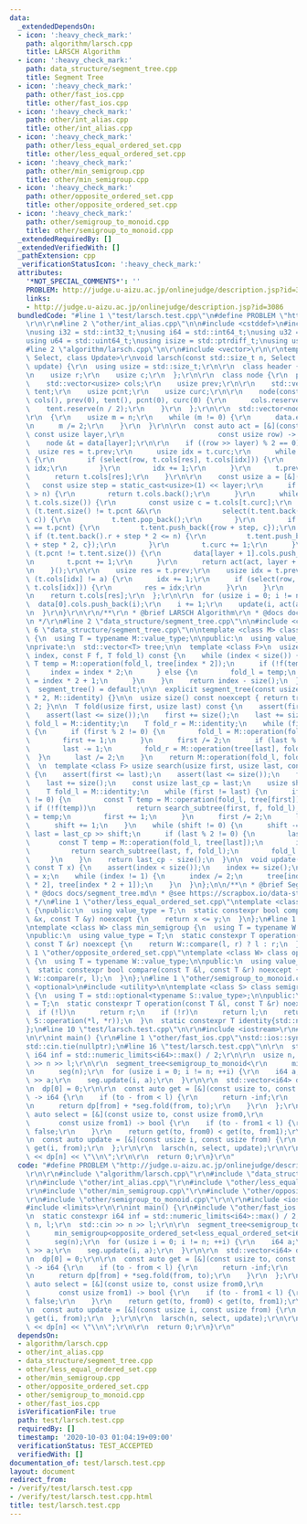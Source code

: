 ```yaml
---
data:
  _extendedDependsOn:
  - icon: ':heavy_check_mark:'
    path: algorithm/larsch.cpp
    title: LARSCH Algorithm
  - icon: ':heavy_check_mark:'
    path: data_structure/segment_tree.cpp
    title: Segment Tree
  - icon: ':heavy_check_mark:'
    path: other/fast_ios.cpp
    title: other/fast_ios.cpp
  - icon: ':heavy_check_mark:'
    path: other/int_alias.cpp
    title: other/int_alias.cpp
  - icon: ':heavy_check_mark:'
    path: other/less_equal_ordered_set.cpp
    title: other/less_equal_ordered_set.cpp
  - icon: ':heavy_check_mark:'
    path: other/min_semigroup.cpp
    title: other/min_semigroup.cpp
  - icon: ':heavy_check_mark:'
    path: other/opposite_ordered_set.cpp
    title: other/opposite_ordered_set.cpp
  - icon: ':heavy_check_mark:'
    path: other/semigroup_to_monoid.cpp
    title: other/semigroup_to_monoid.cpp
  _extendedRequiredBy: []
  _extendedVerifiedWith: []
  _pathExtension: cpp
  _verificationStatusIcon: ':heavy_check_mark:'
  attributes:
    '*NOT_SPECIAL_COMMENTS*': ''
    PROBLEM: http://judge.u-aizu.ac.jp/onlinejudge/description.jsp?id=3086
    links:
    - http://judge.u-aizu.ac.jp/onlinejudge/description.jsp?id=3086
  bundledCode: "#line 1 \"test/larsch.test.cpp\"\n#define PROBLEM \"http://judge.u-aizu.ac.jp/onlinejudge/description.jsp?id=3086\"\
    \r\n\r\n#line 2 \"other/int_alias.cpp\"\n\n#include <cstddef>\n#include <cstdint>\n\
    \nusing i32 = std::int32_t;\nusing i64 = std::int64_t;\nusing u32 = std::uint32_t;\n\
    using u64 = std::uint64_t;\nusing isize = std::ptrdiff_t;\nusing usize = std::size_t;\n\
    #line 2 \"algorithm/larsch.cpp\"\n\r\n#include <vector>\r\n\r\ntemplate <class\
    \ Select, class Update>\r\nvoid larsch(const std::size_t n, Select select, Update\
    \ update) {\r\n  using usize = std::size_t;\r\n\r\n  class header {\r\n  public:\r\
    \n    usize r;\r\n    usize c;\r\n  };\r\n\r\n  class node {\r\n  public:\r\n\
    \    std::vector<usize> cols;\r\n    usize prev;\r\n\r\n    std::vector<header>\
    \ tent;\r\n    usize pcnt;\r\n    usize curc;\r\n\r\n    node(const usize n) :\
    \ cols(), prev(0), tent(), pcnt(0), curc(0) {\r\n      cols.reserve(n);\r\n  \
    \    tent.reserve(n / 2);\r\n    }\r\n  };\r\n\r\n  std::vector<node> data;\r\n\
    \r\n  {\r\n    usize m = n;\r\n    while (m != 0) {\r\n      data.emplace_back(m);\r\
    \n      m /= 2;\r\n    }\r\n  }\r\n\r\n  const auto act = [&](const auto &act,\
    \ const usize layer,\r\n                       const usize row) -> usize {\r\n\
    \    node &t = data[layer];\r\n\r\n    if ((row >> layer) % 2 == 0) {\r\n    \
    \  usize res = t.prev;\r\n      usize idx = t.curc;\r\n      while (idx != t.cols.size())\
    \ {\r\n        if (select(row, t.cols[res], t.cols[idx])) {\r\n          res =\
    \ idx;\r\n        }\r\n        idx += 1;\r\n      }\r\n      t.prev = res;\r\n\
    \      return t.cols[res];\r\n    }\r\n\r\n    const usize a = [&]() {\r\n   \
    \   const usize step = static_cast<usize>(1) << layer;\r\n      if (row + step\
    \ > n) {\r\n        return t.cols.back();\r\n      }\r\n      while (t.curc !=\
    \ t.cols.size()) {\r\n        const usize c = t.cols[t.curc];\r\n        while\
    \ (t.tent.size() != t.pcnt &&\r\n               select(t.tent.back().r, t.tent.back().c,\
    \ c)) {\r\n          t.tent.pop_back();\r\n        }\r\n        if (t.tent.size()\
    \ == t.pcnt) {\r\n          t.tent.push_back({row + step, c});\r\n        } else\
    \ if (t.tent.back().r + step * 2 <= n) {\r\n          t.tent.push_back({t.tent.back().r\
    \ + step * 2, c});\r\n        }\r\n        t.curc += 1;\r\n      }\r\n      if\
    \ (t.pcnt != t.tent.size()) {\r\n        data[layer + 1].cols.push_back(t.tent[t.pcnt].c);\r\
    \n        t.pcnt += 1;\r\n      }\r\n      return act(act, layer + 1, row + step);\r\
    \n    }();\r\n\r\n    usize res = t.prev;\r\n    usize idx = t.prev;\r\n    while\
    \ (t.cols[idx] != a) {\r\n      idx += 1;\r\n      if (select(row, t.cols[res],\
    \ t.cols[idx])) {\r\n        res = idx;\r\n      }\r\n    }\r\n    t.prev = idx;\r\
    \n    return t.cols[res];\r\n  };\r\n\r\n  for (usize i = 0; i != n;) {\r\n  \
    \  data[0].cols.push_back(i);\r\n    i += 1;\r\n    update(i, act(act, 0, i));\r\
    \n  }\r\n}\r\n\r\n/**\r\n * @brief LARSCH Algorithm\r\n * @docs docs/larsch.md\r\
    \n */\r\n#line 2 \"data_structure/segment_tree.cpp\"\n\n#include <cassert>\n#line\
    \ 6 \"data_structure/segment_tree.cpp\"\n\ntemplate <class M> class segment_tree\
    \ {\n  using T = typename M::value_type;\n\npublic:\n  using value_type = T;\n\
    \nprivate:\n  std::vector<T> tree;\n\n  template <class F>\n  usize search_subtree(usize\
    \ index, const F f, T fold_l) const {\n    while (index < size()) {\n      const\
    \ T temp = M::operation(fold_l, tree[index * 2]);\n      if (!f(temp)) {\n   \
    \     index = index * 2;\n      } else {\n        fold_l = temp;\n        index\
    \ = index * 2 + 1;\n      }\n    }\n    return index - size();\n  }\n\npublic:\n\
    \  segment_tree() = default;\n\n  explicit segment_tree(const usize n) : tree(n\
    \ * 2, M::identity) {}\n\n  usize size() const noexcept { return tree.size() /\
    \ 2; }\n\n  T fold(usize first, usize last) const {\n    assert(first <= last);\n\
    \    assert(last <= size());\n    first += size();\n    last += size();\n    T\
    \ fold_l = M::identity;\n    T fold_r = M::identity;\n    while (first != last)\
    \ {\n      if (first % 2 != 0) {\n        fold_l = M::operation(fold_l, tree[first]);\n\
    \        first += 1;\n      }\n      first /= 2;\n      if (last % 2 != 0) {\n\
    \        last -= 1;\n        fold_r = M::operation(tree[last], fold_r);\n    \
    \  }\n      last /= 2;\n    }\n    return M::operation(fold_l, fold_r);\n  }\n\
    \  \n  template <class F> usize search(usize first, usize last, const F f) const\
    \ {\n    assert(first <= last);\n    assert(last <= size());\n    first += size();\n\
    \    last += size();\n    const usize last_cp = last;\n    usize shift = 0;\n\
    \    T fold_l = M::identity;\n    while (first != last) {\n      if (first % 2\
    \ != 0) {\n        const T temp = M::operation(fold_l, tree[first]);\n       \
    \ if (!f(temp))\n          return search_subtree(first, f, fold_l);\n        fold_l\
    \ = temp;\n        first += 1;\n      }\n      first /= 2;\n      last /= 2;\n\
    \      shift += 1;\n    }\n    while (shift != 0) {\n      shift -= 1;\n     \
    \ last = last_cp >> shift;\n      if (last % 2 != 0) {\n        last -= 1;\n \
    \       const T temp = M::operation(fold_l, tree[last]);\n        if (!f(temp))\n\
    \          return search_subtree(last, f, fold_l);\n        fold_l = temp;\n \
    \     }\n    }\n    return last_cp - size();\n  }\n\n  void update(usize index,\
    \ const T x) {\n    assert(index < size());\n    index += size();\n    tree[index]\
    \ = x;\n    while (index != 1) {\n      index /= 2;\n      tree[index] = M::operation(tree[index\
    \ * 2], tree[index * 2 + 1]);\n    }\n  }\n};\n\n/**\n * @brief Segment Tree\n\
    \ * @docs docs/segment_tree.md\n * @see https://scrapbox.io/data-structures/Segment_Tree\n\
    \ */\n#line 1 \"other/less_equal_ordered_set.cpp\"\ntemplate <class T> class less_equal_ordered_set\
    \ {\npublic:\n  using value_type = T;\n  static constexpr bool compare(const T\
    \ &x, const T &y) noexcept {\n    return x <= y;\n  }\n};\n#line 1 \"other/min_semigroup.cpp\"\
    \ntemplate <class W> class min_semigroup {\n  using T = typename W::value_type;\n\
    \npublic:\n  using value_type = T;\n  static constexpr T operation(const T &l,\
    \ const T &r) noexcept {\n    return W::compare(l, r) ? l : r;\n  }\n};\n#line\
    \ 1 \"other/opposite_ordered_set.cpp\"\ntemplate <class W> class opposite_ordered_set\
    \ {\n  using T = typename W::value_type;\n\npublic:\n  using value_type = T;\n\
    \  static constexpr bool compare(const T &l, const T &r) noexcept {\n    return\
    \ W::compare(r, l);\n  }\n};\n#line 1 \"other/semigroup_to_monoid.cpp\"\n#include\
    \ <optional>\n#include <utility>\n\ntemplate <class S> class semigroup_to_monoid\
    \ {\n  using T = std::optional<typename S::value_type>;\n\npublic:\n  using value_type\
    \ = T;\n  static constexpr T operation(const T &l, const T &r) noexcept {\n  \
    \  if (!l)\n      return r;\n    if (!r)\n      return l;\n    return T(std::in_place,\
    \ S::operation(*l, *r));\n  }\n  static constexpr T identity{std::nullopt};\n\
    };\n#line 10 \"test/larsch.test.cpp\"\n\r\n#include <iostream>\r\n#include <limits>\r\
    \n\r\nint main() {\r\n#line 1 \"other/fast_ios.cpp\"\nstd::ios::sync_with_stdio(false);\n\
    std::cin.tie(nullptr);\n#line 16 \"test/larsch.test.cpp\"\n\r\n  static constexpr\
    \ i64 inf = std::numeric_limits<i64>::max() / 2;\r\n\r\n  usize n, l;\r\n  std::cin\
    \ >> n >> l;\r\n\r\n  segment_tree<semigroup_to_monoid<\r\n      min_semigroup<opposite_ordered_set<less_equal_ordered_set<i64>>>>>\r\
    \n      seg(n);\r\n  for (usize i = 0; i != n; ++i) {\r\n    i64 a;\r\n    std::cin\
    \ >> a;\r\n    seg.update(i, a);\r\n  }\r\n\r\n  std::vector<i64> dp(n + 1);\r\
    \n  dp[0] = 0;\r\n\r\n  const auto get = [&](const usize to, const usize from)\
    \ -> i64 {\r\n    if (to - from < l) {\r\n      return -inf;\r\n    } else {\r\
    \n      return dp[from] + *seg.fold(from, to);\r\n    }\r\n  };\r\n\r\n  const\
    \ auto select = [&](const usize to, const usize from0,\r\n                   \
    \       const usize from1) -> bool {\r\n    if (to - from1 < l) {\r\n      return\
    \ false;\r\n    }\r\n    return get(to, from0) < get(to, from1);\r\n  };\r\n\r\
    \n  const auto update = [&](const usize i, const usize from) {\r\n    dp[i] =\
    \ get(i, from);\r\n  };\r\n\r\n  larsch(n, select, update);\r\n\r\n  std::cout\
    \ << dp[n] << \"\\n\";\r\n\r\n  return 0;\r\n}\r\n"
  code: "#define PROBLEM \"http://judge.u-aizu.ac.jp/onlinejudge/description.jsp?id=3086\"\
    \r\n\r\n#include \"algorithm/larsch.cpp\"\r\n#include \"data_structure/segment_tree.cpp\"\
    \r\n#include \"other/int_alias.cpp\"\r\n#include \"other/less_equal_ordered_set.cpp\"\
    \r\n#include \"other/min_semigroup.cpp\"\r\n#include \"other/opposite_ordered_set.cpp\"\
    \r\n#include \"other/semigroup_to_monoid.cpp\"\r\n\r\n#include <iostream>\r\n\
    #include <limits>\r\n\r\nint main() {\r\n#include \"other/fast_ios.cpp\"\r\n\r\
    \n  static constexpr i64 inf = std::numeric_limits<i64>::max() / 2;\r\n\r\n  usize\
    \ n, l;\r\n  std::cin >> n >> l;\r\n\r\n  segment_tree<semigroup_to_monoid<\r\n\
    \      min_semigroup<opposite_ordered_set<less_equal_ordered_set<i64>>>>>\r\n\
    \      seg(n);\r\n  for (usize i = 0; i != n; ++i) {\r\n    i64 a;\r\n    std::cin\
    \ >> a;\r\n    seg.update(i, a);\r\n  }\r\n\r\n  std::vector<i64> dp(n + 1);\r\
    \n  dp[0] = 0;\r\n\r\n  const auto get = [&](const usize to, const usize from)\
    \ -> i64 {\r\n    if (to - from < l) {\r\n      return -inf;\r\n    } else {\r\
    \n      return dp[from] + *seg.fold(from, to);\r\n    }\r\n  };\r\n\r\n  const\
    \ auto select = [&](const usize to, const usize from0,\r\n                   \
    \       const usize from1) -> bool {\r\n    if (to - from1 < l) {\r\n      return\
    \ false;\r\n    }\r\n    return get(to, from0) < get(to, from1);\r\n  };\r\n\r\
    \n  const auto update = [&](const usize i, const usize from) {\r\n    dp[i] =\
    \ get(i, from);\r\n  };\r\n\r\n  larsch(n, select, update);\r\n\r\n  std::cout\
    \ << dp[n] << \"\\n\";\r\n\r\n  return 0;\r\n}\r\n"
  dependsOn:
  - algorithm/larsch.cpp
  - other/int_alias.cpp
  - data_structure/segment_tree.cpp
  - other/less_equal_ordered_set.cpp
  - other/min_semigroup.cpp
  - other/opposite_ordered_set.cpp
  - other/semigroup_to_monoid.cpp
  - other/fast_ios.cpp
  isVerificationFile: true
  path: test/larsch.test.cpp
  requiredBy: []
  timestamp: '2020-10-03 01:04:19+09:00'
  verificationStatus: TEST_ACCEPTED
  verifiedWith: []
documentation_of: test/larsch.test.cpp
layout: document
redirect_from:
- /verify/test/larsch.test.cpp
- /verify/test/larsch.test.cpp.html
title: test/larsch.test.cpp
---
```

